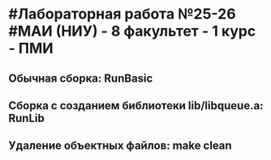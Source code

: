 #Лабораторная работа №25-26
#МАИ (НИУ) - 8 факультет - 1 курс - ПМИ
=============================================
Обычная сборка:
RunBasic
---------------------------------------------
Сборка с созданием библиотеки lib/libqueue.a:
RunLib
---------------------------------------------
Удаление объектных файлов:
make clean
---------------------------------------------
